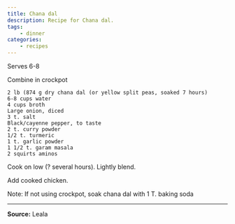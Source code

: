 ```yaml
---
title: Chana dal
description: Recipe for Chana dal.
tags:
    - dinner
categories:
    - recipes
---
```


Serves 6-8

Combine in crockpot

```
2 lb (874 g dry chana dal (or yellow split peas, soaked 7 hours)
6-8 cups water
4 cups broth
Large onion, diced
3 t. salt
Black/cayenne pepper, to taste
2 t. curry powder
1/2 t. turmeric
1 t. garlic powder
1 1/2 t. garam masala
2 squirts aminos
```

Cook on low (? several hours). Lightly blend.

Add cooked chicken.

Note: If not using crockpot, soak chana dal with 1 T. baking soda

---

**Source:** Leala